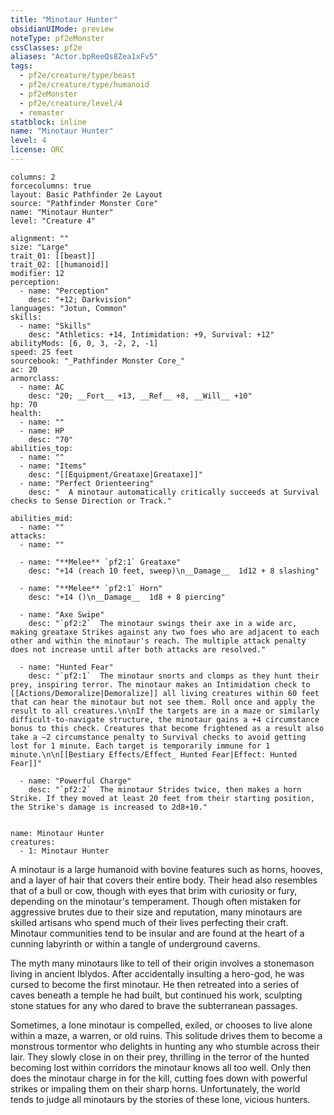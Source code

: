 ```yaml
---
title: "Minotaur Hunter"
obsidianUIMode: preview
noteType: pf2eMonster
cssClasses: pf2e
aliases: "Actor.bpReeQs8Zea1xFv5" 
tags:
  - pf2e/creature/type/beast
  - pf2e/creature/type/humanoid
  - pf2eMonster
  - pf2e/creature/level/4
  - remaster
statblock: inline
name: "Minotaur Hunter"
level: 4
license: ORC
---
```


```statblock
columns: 2
forcecolumns: true
layout: Basic Pathfinder 2e Layout
source: "Pathfinder Monster Core"
name: "Minotaur Hunter"
level: "Creature 4"

alignment: ""
size: "Large"
trait_01: [[beast]]
trait_02: [[humanoid]]
modifier: 12
perception:
  - name: "Perception"
    desc: "+12; Darkvision"
languages: "Jotun, Common"
skills:
  - name: "Skills"
    desc: "Athletics: +14, Intimidation: +9, Survival: +12"
abilityMods: [6, 0, 3, -2, 2, -1]
speed: 25 feet
sourcebook: "_Pathfinder Monster Core_"
ac: 20
armorclass:
  - name: AC
    desc: "20; __Fort__ +13, __Ref__ +8, __Will__ +10"
hp: 70
health:
  - name: ""
  - name: HP
    desc: "70"
abilities_top:
  - name: ""
  - name: "Items"
    desc: "[[Equipment/Greataxe|Greataxe]]"
  - name: "Perfect Orienteering"
    desc: "  A minotaur automatically critically succeeds at Survival checks to Sense Direction or Track."

abilities_mid:
  - name: ""
attacks:
  - name: ""

  - name: "**Melee** `pf2:1` Greataxe"
    desc: "+14 (reach 10 feet, sweep)\n__Damage__  1d12 + 8 slashing"

  - name: "**Melee** `pf2:1` Horn"
    desc: "+14 ()\n__Damage__  1d8 + 8 piercing"

  - name: "Axe Swipe"
    desc: "`pf2:2`  The minotaur swings their axe in a wide arc, making greataxe Strikes against any two foes who are adjacent to each other and within the minotaur's reach. The multiple attack penalty does not increase until after both attacks are resolved."

  - name: "Hunted Fear"
    desc: "`pf2:1`  The minotaur snorts and clomps as they hunt their prey, inspiring terror. The minotaur makes an Intimidation check to [[Actions/Demoralize|Demoralize]] all living creatures within 60 feet that can hear the minotaur but not see them. Roll once and apply the result to all creatures.\n\nIf the targets are in a maze or similarly difficult-to-navigate structure, the minotaur gains a +4 circumstance bonus to this check. Creatures that become frightened as a result also take a –2 circumstance penalty to Survival checks to avoid getting lost for 1 minute. Each target is temporarily immune for 1 minute.\n\n[[Bestiary Effects/Effect_ Hunted Fear|Effect: Hunted Fear]]"

  - name: "Powerful Charge"
    desc: "`pf2:2`  The minotaur Strides twice, then makes a horn Strike. If they moved at least 20 feet from their starting position, the Strike's damage is increased to 2d8+10."
 
```

```encounter-table
name: Minotaur Hunter
creatures:
  - 1: Minotaur Hunter
```



A minotaur is a large humanoid with bovine features such as horns, hooves, and a layer of hair that covers their entire body. Their head also resembles that of a bull or cow, though with eyes that brim with curiosity or fury, depending on the minotaur's temperament. Though often mistaken for aggressive brutes due to their size and reputation, many minotaurs are skilled artisans who spend much of their lives perfecting their craft. Minotaur communities tend to be insular and are found at the heart of a cunning labyrinth or within a tangle of underground caverns.

The myth many minotaurs like to tell of their origin involves a stonemason living in ancient Iblydos. After accidentally insulting a hero-god, he was cursed to become the first minotaur. He then retreated into a series of caves beneath a temple he had built, but continued his work, sculpting stone statues for any who dared to brave the subterranean passages.

Sometimes, a lone minotaur is compelled, exiled, or chooses to live alone within a maze, a warren, or old ruins. This solitude drives them to become a monstrous tormentor who delights in hunting any who stumble across their lair. They slowly close in on their prey, thrilling in the terror of the hunted becoming lost within corridors the minotaur knows all too well. Only then does the minotaur charge in for the kill, cutting foes down with powerful strikes or impaling them on their sharp horns. Unfortunately, the world tends to judge all minotaurs by the stories of these lone, vicious hunters.
